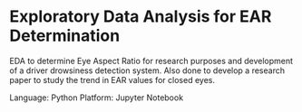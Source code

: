 # Exploratory Data Analysis for EAR Determination

EDA to determine Eye Aspect Ratio for research purposes and development of a driver drowsiness detection system. Also done to develop a research paper to study the trend in EAR values for closed eyes.

Language: Python
Platform: Jupyter Notebook
